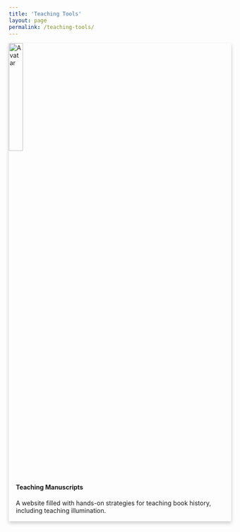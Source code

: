 ```yaml
---
title: 'Teaching Tools'
layout: page
permalink: /teaching-tools/
---
```

<style>
.card {box-shadow: 0 4px 8px 0 rgba(0,0,0,0.2); transition: 0.3s;}
.card:hover {box-shadow: 0 8px 16px 0 rgba(0,0,0,0.2);}
.container {padding: 2px 16px;}
.card-link {position: absolute; top: 0; bottom: 0; left: 0; width: 100%;}
</style>

<div class="card">
  <img src="https://static.wixstatic.com/media/9c2ff8_6effc03ec4894476b1e044d2a32638f4~mv2.jpg/v1/fill/w_602,h_520,al_c,q_80,usm_0.66_1.00_0.01,enc_auto/313D201B-1C39-4221-909F-3A454C2CAFE3_1_201_a_edited.jpg" alt="Avatar" style="width:25%">
  <div class="container">
    <h4><b>Teaching Manuscripts</b></h4>
    <p>A website filled with hands-on strategies for teaching book history, including teaching illumination.</p>
  </div>
  <a href="https://www.teachingmanuscripts.com" class='card-link'></a>
</div>

